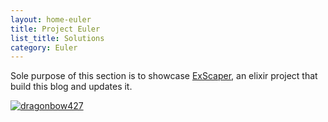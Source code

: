 ```yaml
---
layout: home-euler
title: Project Euler
list_title: Solutions
category: Euler
---
```


Sole purpose of this section is to showcase [ExScaper](../projects/exscapper), an elixir project that build this blog and updates it.

[![dragonbow427](https://projecteuler.net/profile/dragonbow427.png)](https://github.com/ghostdsb/ProjectEuler)
